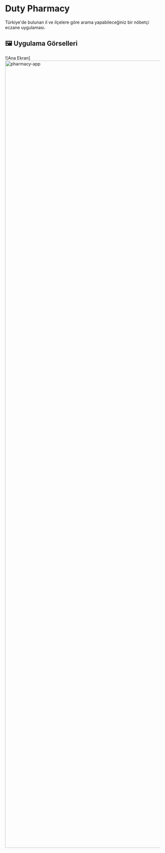# Duty Pharmacy

Türkiye'de bulunan il ve ilçelere göre arama yapabileceğiniz bir nöbetçi eczane uygulaması.

## 🖼️ Uygulama Görselleri

![Ana Ekran] <img width="1179" height="2556" alt="pharmacy-app" src="https://github.com/user-attachments/assets/a931e98c-0b83-445f-9350-b66a4cfccd27" />



